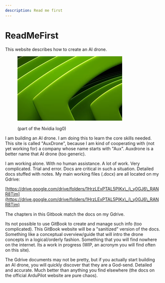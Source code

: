 ```yaml
---
description: Read me first
---
```


# ReadMeFirst

This website describes how to create an AI drone.

<figure><img src=".gitbook/assets/image.png" alt=""><figcaption><p>(part of the Nvidia log0)</p></figcaption></figure>

I am building an AI drone. I am doing this to learn the core skills needed. This site is called "AuxDrone", because I am kind of cooperating with (not yet working for) a company whose name starts with "Aux". Auxdrone is a better name that AI drone (too generic).

I am working alone. With no human assistance. A lot of work. Very complicated. Trial and error. Docs are critical in such a situation. Detailed docs stuffed with notes. My main working files (.docx) are all located on my Gdrive:

&#x20;    [https://drive.google.com/drive/folders/1HrzLExPTAL5PIKx\_j\_y0GJ6\_RANR8Tjm](https://drive.google.com/drive/folders/1HrzLExPTAL5PIKx\_j\_y0GJ6\_RANR8Tjm)

The chapters in this Gitbook match the docs on my Gdrive.

Its not possible to use GitBook to create and manage such info (too complicated). This GitBook website will be a "sanitized" version of the docs. Something like a conceptual overview/guide that will intro the drone concepts in a logical/orderly fashion. Something that you will find nowhere on the internet. Its a work in progress (WIP, an acronym you will find often on this site).

The Gdrive documents may not be pretty, but if you actually start building an AI drone, you will quickly discover that they are a God-send. Detailed and accurate.  Much better than anything you find elsewhere (the docs on the official ArduPilot website are pure chaos).
